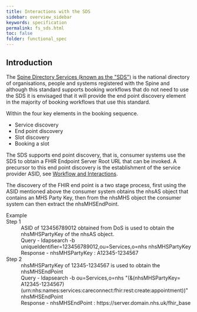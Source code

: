 ```yaml
---
title: Interactions with the SDS
sidebar: overview_sidebar
keywords: specification
permalink: fs_sds.html
toc: false
folder: functional_spec
---
```


## Introduction

The <a href="https://nhsconnect.github.io/FHIR-SpineCore/build_directory.html" target="_blank">Spine   Directory Services (known as the "SDS")</a> is the national directory of organisations, people and systems registered with the Spine and although this standard supports booking workflows that do not need to use the SDS it is envisaged that it will provide the end point discovery element in the majority of booking workflows that use this standard.

Within the four key elements in the booking sequence.

* Service discovery
* End point discovery
* Slot discovery
* Booking a slot

The SDS supports end point discovery, that is, consumer systems use the SDS to obtain a FHIR Endpoint Server Root URL that can be invoked.  A precursor to this end point discovery is the establishment of the service provider ASID, see [Workflow and Interactions](/fs_workflow.md).

The discovery of the FHIR end point is a two stage process, first using the ASID mentioned above the consumer system obtains the nhsAS object that contains an MHS Party Key, then from the nhsMHS object the consumer system can then extract the nhsMHSEndPoint.



<dl>
  <dt>Example</dt>
  
  <dt>Step 1</dt>
  <dd>ASID of 123456789012 obtained from DoS is used to obtain the nhsMHSPartyKey of the nhsAS object.</dd>
  <dd>Query - ldapsearch -b uniqueIdentifier=123456789012,ou=Services,o=nhs nhsMHSPartyKey</dd>
  <dd>Response - nhsMHSPartyKey : A12345-1234567</dd>

  <dt>Step 2</dt>
  <dd>nhsMHSPartyKey of 12345-1234567 is used to obtain the nhsMHSEndPoint</dd>
  <dd>Query - ldapsearch -b ou=Services,o=nhs "(&(nhsMHSPartyKey= A12345-1234567)(urn:nhs:names:services:careconnect:fhir:rest:create:appointment))" nhsMHSEndPoint</dd>
  <dd>Response - nhsMHSEndPoint : https://server.domain.nhs.uk/fhir_base</dd>

</dl>
